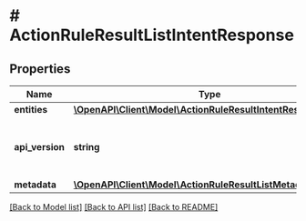# # ActionRuleResultListIntentResponse

## Properties

Name | Type | Description | Notes
------------ | ------------- | ------------- | -------------
**entities** | [**\OpenAPI\Client\Model\ActionRuleResultIntentResource[]**](ActionRuleResultIntentResource.md) |  | [optional]
**api_version** | **string** | API Version of the Nutanix v3 API framework. | [default to '3.1.0']
**metadata** | [**\OpenAPI\Client\Model\ActionRuleResultListMetadataOutput**](ActionRuleResultListMetadataOutput.md) |  |

[[Back to Model list]](../../README.md#models) [[Back to API list]](../../README.md#endpoints) [[Back to README]](../../README.md)

